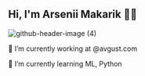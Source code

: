 ## Hi, I'm Arsenii Makarik 🐣🐥

![github-header-image (4)](https://github.com/suuurfinbird/suuurfinbird/assets/145972187/37e5956c-0250-4410-85a4-e3e285532bb5)


🔭 I’m currently working at @avgust.com

🌱 I’m currently learning ML, Python

